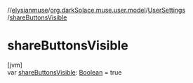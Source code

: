 //[elysianmuse](../../../index.md)/[org.darkSolace.muse.user.model](../index.md)/[UserSettings](index.md)
/[shareButtonsVisible](share-buttons-visible.md)

# shareButtonsVisible

[jvm]\
var [shareButtonsVisible](share-buttons-visible.md): [Boolean](https://kotlinlang.org/api/latest/jvm/stdlib/kotlin/-boolean/index.html)
= true
